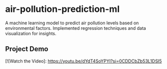 # air-pollution-prediction-ml
A machine learning model to predict air pollution levels based on environmental factors. Implemented regression techniques and data visualization for insights.

## Project Demo  
[![Watch the Video]: https://youtu.be/dYdT4SoYPYI?si=0CDDCbZb53L1DSI5
